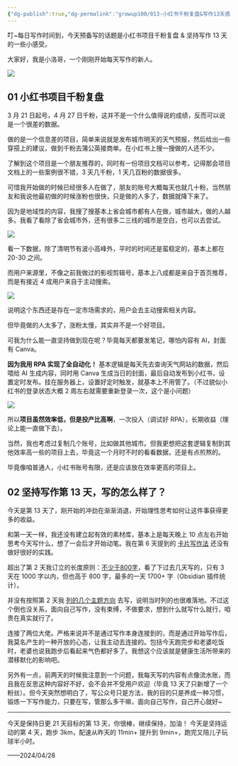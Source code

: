 ```yaml
---
{"dg-publish":true,"dg-permalink":"growup100/013-小红书千粉复盘&写作13天感受","permalink":"/growup100/013-小红书千粉复盘&写作13天感受/","tags":["小洛哥成长笔记"],"noteIcon":"1","created":"2024-04-28","updated":"2024-04-28"}
---
```


叮~每日写作时间到，今天预备写的话题是小红书项目千粉复盘 & 坚持写作 13 天的一些小感受。

大家好，我是小洛哥，一个刚刚开始每天写作的新人。

![](https://images-ext-1.discordapp.net/external/R1DTetjPjEZIRidxUnCZLjs_jWWSx0E9tLGI7GHKGK4/%3Frk3s%3D18ea6f23%26x-expires%3D1745852073%26x-signature%3DETm6imFm6l%252FBRcwBBCCMZ7EQAcI%253D/https/p16-flow-sign-va.ciciai.com/ocean-cloud-tos-us/cd5420cc398f48718a586761c993b25f.png~tplv-6bxrjdptv7-image.png?format=webp&quality=lossless)

## 01 小红书项目千粉复盘

3 月 21 日起号，4 月 27 日千粉，这并不是一个什么值得说的成绩，反而可以说是一个很差的数据。

做的是一个信息差的项目，简单来说就是发布城市明天的天气预报，然后给出一些穿搭上的建议，做到千粉去蒲公英接商单。在小红书上搜一搜做的人还不少。

了解到这个项目是一个朋友推荐的，同时有一份项目文档可以参考。记得那会项目文档上的一些案例很不错，3 天几千粉，1 天几百粉的数据很多。

可惜我开始做的时候已经很多人在做了，朋友的账号大概每天也就几十粉，当然朋友和我说他最初做的时候涨粉也很快，只是做的人多了，数据就降下来了。

因为是地域性的内容，我搜了搜基本上省会城市都有人在做，城市越大，做的人越多。我看了看除了省会城市外，还有很多二三线的城市是空白，也可以去尝试。

![](http://img.xlg.life/images%2F2024%2F04%2F28%2F20240428230815-13eb1be355cae2ea50000384d3b1f87b.png)

看一下数据，除了清明节有波小高峰外，平时的时间还是蛮稳定的，基本上都在 20-30 之间。

而用户来源里，不像之前我做过的影视剪辑号，基本上八成都是来自于首页推荐，而是有接近 4 成用户来自于主动搜索。

![](http://img.xlg.life/images%2F2024%2F04%2F28%2F20240428231026-2303e16307e7e7c4f1cc2ab77273d9ef.png)

说明这个东西还是存在一定市场需求的，用户会去主动搜索相关内容。

但毕竟做的人太多了，涨粉太慢，其实并不是一个好项目。

可我为什么能一直坚持做到现在呢？毕竟每天都要发笔记，哪怕内容有 AI，封面有 Canva。

**因为我用 RPA 实现了全自动化！** 基本逻辑是每天先去查询天气网站的数据，然后喂给 AI 生成内容，同时用 Canva 生成当日的封面，最后自动发布到小红书，设置定时发布。挂在服务器上，设置好定时触发，就基本上不用管了。（不过貌似小红书的登录状态大概 2 周左右就需要重新登录一次，这个是小问题）

![](http://img.xlg.life/images%2F2024%2F04%2F28%2F20240428231526-f9c0649689eea2b01bad43fdf9aa8f79.png)

所以**项目虽然效率低，但是投产比高啊**，一次投入（调试好 RPA），长期收益（理论上能一直做下去）。

当然，我也考虑过复制几个账号，比如做其他城市。但我更想把这套逻辑复制到其他效率高一些的项目上去，毕竟这一个月时不时的看看数据，还是有点煎熬的。

毕竟像咱普通人，小红书账号有限，还是应该放在效率更高的项目上。

## 02 坚持写作第 13 天，写的怎么样了？

今天是第 13 天了，刚开始的冲劲在渐渐消退，开始理性思考如何让这件事获得更多的收益。

和第一天一样，我还没有建立起有效的素材库，基本上是每天晚上 10 点左右开始思考今天写什么，想了一会后才开始动笔。我在第 6 天提到的 [卡片写作法](https://mp.weixin.qq.com/s/nZJsaUP81hj3P-zFmWFqHQ) 还没有做好很好的实践。

超出了第 2 天我订立的长度原则：[不少于800字](https://mp.weixin.qq.com/s/jvuSx92cWiWEFEDe9-JtnQ)，看了下过去几天写的，只有 3 天在 1000 字以内，但也高于 800 字，最多的一天 1700+ 字（Obsidian 插件统计）。

并没有按照第 2 天我 [列的几个主题方向](https://mp.weixin.qq.com/s/jvuSx92cWiWEFEDe9-JtnQ) 去写，说明当时列的也很难落地。不过这个倒也没关系，面向自己写作，没有束缚，不做要求，想到什么就写什么就行，咱贵在真实就行了。

连接了两位大佬。严格来说并不是通过写作本身连接到的，而是通过开始写作后，我莫名产生的一种开放的心态，让我主动去连接的。包括今天跑完步和老婆吃饭时，老婆也说我跑步后看起来气色都好多了。我想这个应该就是健康生活所带来的潜移默化的影响吧。

另外有一点，前两天的时候我注意到一个问题，我每天写的内容有点像流水账，而且我在反思这种内容好不好，会不会并不受用户欢迎（毕竟 13 天了只新增了一个粉丝）。但今天突然想明白了，写公众号只是方法，我的目的只是养成一种习惯，锻炼一下写作能力，只要在写，管那么多干嘛，面向自己写作，自己开心就好~

---

今天是保持日更 21 天目标的第 13 天，你很棒，继续保持，加油！
今天是坚持运动的第 4 天，跑步 3km，配速从昨天的 11min+ 提升到 9min+，跑完又陪儿子玩球半小时。

——2024/04/28
